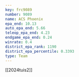 ```yaml
---
key: frc9089
number: 9089
name: ACS Phoenix
epa_end: 10.13
auto_epa_end: 5.66
teleop_epa_end: 4.23
endgame_epa_end: 0.24
winrate: 0.4
district_epa_rank: 1190
district_epa_percentile: 0.3393
type: Team
---
```

[[2024tuis2]]
